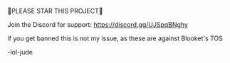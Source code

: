 🌟PLEASE STAR THIS PROJECT🌟

Join the Discord for support: https://discord.gg/UJSpqBNghy

if you get banned this is not my issue, as these are against Blooket's TOS

-lol-jude
